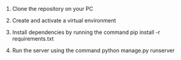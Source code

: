 
1. Clone the repository on your PC

2. Create and activate a virtual environment

3. Install dependencies by running the command pip install -r requirements.txt

4. Run the server using the command python manage.py runserver

